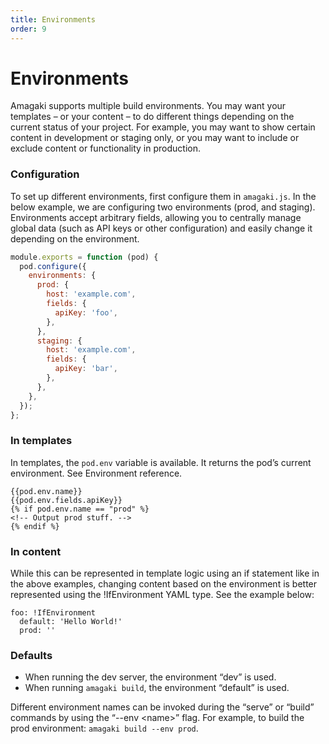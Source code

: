 ```yaml
---
title: Environments
order: 9
---
```

# Environments

Amagaki supports multiple build environments. You may want your templates – or
your content – to do different things depending on the current status of your
project. For example, you may want to show certain content in development or
staging only, or you may want to include or exclude content or functionality in
production.

### Configuration

To set up different environments, first configure them in `amagaki.js`. In the
below example, we are configuring two environments (prod, and staging).
Environments accept arbitrary fields, allowing you to centrally manage global
data (such as API keys or other configuration) and easily change it depending on
the environment.

```javascript
module.exports = function (pod) {
  pod.configure({
    environments: {
      prod: {
        host: 'example.com',
        fields: {
          apiKey: 'foo',
        },
      },
      staging: {
        host: 'example.com',
        fields: {
          apiKey: 'bar',
        },
      },
    },
  });
};
```

### In templates

In templates, the `pod.env` variable is available. It returns the pod’s current
environment. See Environment reference.

```
{{pod.env.name}}
{{pod.env.fields.apiKey}}
{% if pod.env.name == "prod" %}
<!-- Output prod stuff. -->
{% endif %}
```

### In content

While this can be represented in template logic using an if statement like in
the above examples,  changing content based on the environment is better
represented using the !IfEnvironment YAML type. See the example below:

```
foo: !IfEnvironment
  default: 'Hello World!'
  prod: ''
```

### Defaults

*   When running the dev server, the environment “dev” is used.
*   When running `amagaki build`, the environment “default” is used.

Different environment names can be invoked during the “serve” or “build”
commands by using the “--env &lt;name>” flag. For example, to build the prod
environment: `amagaki build --env prod`.
